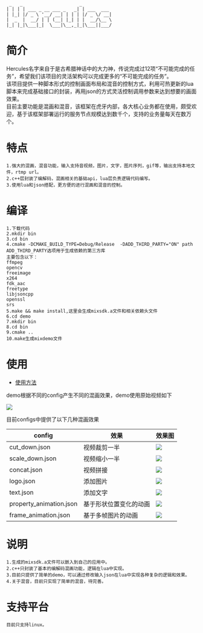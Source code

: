 	 _   _                     _           
	| | | | ___ _ __ ___ _   _| | ___  ___ 
	| |_| |/ _ \ '__/ __| | | | |/ _ \/ __|
	|  _  |  __/ | | (__| |_| | |  __/\__ \
	|_| |_|\___|_|  \___|\__,_|_|\___||___/
 



# 简介

Hercules名字来自于是古希腊神话中的大力神，传说完成过12项“不可能完成的任务”，希望我们该项目的灵活架构可以完成更多的“不可能完成的任务”。   
该项目提供一种脚本形式的控制画面布局和混音的控制方式，利用可热更新的lua脚本来完成基础接口的封装，再用json的方式灵活控制调用参数来达到想要的画面效果。   
目前主要功能是混画和混音，该框架在虎牙内部，各大核心业务都在使用，颇受欢迎，基于该框架部署运行的服务节点规模达到数千个，支持的业务量每天在数万个。   

# 特点
    
    1.强大的混画，混音功能，输入支持音视频，图片，文字，图片序列，gif等，输出支持本地文件，rtmp url。
    2.c++层封装了编解码，混画相关的基础api，lua层负责逻辑代码编写。
    3.使用lua和json搭配，更方便的进行混画和混音的控制。

# 编译

    1.下载代码
    2.mkdir bin
    3.cd bin
    4.cmake -DCMAKE_BUILD_TYPE=Debug/Release  -DADD_THIRD_PARTY="ON" path
    ADD_THIRD_PARTY选项用于生成依赖的第三方库
    主要包含以下：
    ffmpeg
    opencv
    freeimage
    x264
    fdk_aac
    freetype
    libjsoncpp
    openssl
    srs
    5.make && make install,这里会生成mixsdk.a文件和相关依赖头文件
    6.cd demo
    7.mkdir bin
    8.cd bin
    9.cmake ..
    10.make生成mixdemo文件

# 使用
* [使用方法](demo/README.md)

demo根据不同的config产生不同的混画效果，demo使用原始视频如下

![](demo/doc/original.gif)

目前configs中提供了以下几种混画效果

| config | 效果 | 效果图 |
|--------|------|--------|
| cut_down.json | 视频裁剪一半 | ![](demo/doc/cut_down.gif) |
| scale_down.json | 视频缩小一半 | ![](demo/doc/scale_down.gif) |
| concat.json | 视频拼接 | ![](demo/doc/concat.gif) |
| logo.json | 添加图片 | ![](demo/doc/logo.gif) |
| text.json | 添加文字 | ![](demo/doc/text.gif) |
| property_animation.json | 基于形状位置变化的动画 | ![](demo/doc/property_animation.gif) |
| frame_animation.json | 基于多帧图片的动画 | ![](demo/doc/frame_animation.gif) |

# 说明

    1.生成的mixsdk.a文件可以嵌入到自己的应用中。
    2.c++只封装了基本的编解码混画功能，逻辑在lua中实现。
    3.目前只提供了简单的demo，可以通过修改输入json在lua中实现各种复杂的逻辑和效果。
    4.关于混音，目前只实现了简单的混音，待完善。
	
# 支持平台

    目前只支持linux。



